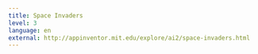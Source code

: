 ```yaml
---
title: Space Invaders
level: 3
language: en
external: http://appinventor.mit.edu/explore/ai2/space-invaders.html
---
```

